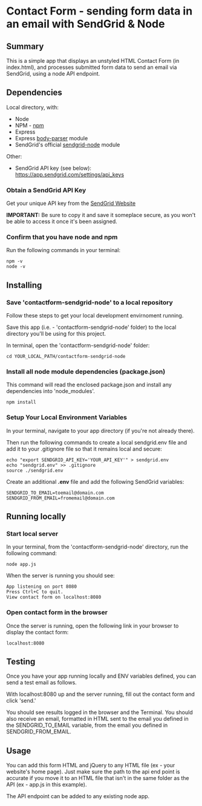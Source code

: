 # Contact Form - sending form data in an email with SendGrid & Node

## Summary

This is a simple app that displays an unstyled HTML Contact Form (in index.html), and processes submitted form data to send an email via SendGrid, using a node API endpoint.


## Dependencies

Local directory, with:
* Node
* NPM - [npm](https://www.npmjs.com/get-npm)
* Express
* Express [body-parser](https://www.npmjs.com/package/body-parser) module
* SendGrid's official [sendgrid-node](https://github.com/sendgrid/sendgrid-nodejs) module

Other:
* SendGrid API key (see below): https://app.sendgrid.com/settings/api_keys

### Obtain a SendGrid API Key

Get your unique API key from the [SendGrid Website](https://app.sendgrid.com/login?redirect_to=%2Fsettings%2Fapi_keys)

**IMPORTANT:** Be sure to copy it and save it someplace secure, as you won't be able to access it once it's been assigned.


### Confirm that you have node and npm

Run the following commands in your terminal:

```
npm -v
node -v
```

## Installing

### Save 'contactform-sendgrid-node' to a local repository

Follow these steps to get your local development envirnoment running.

Save this app (i.e. - 'contactform-sendgrid-node' folder) to the local directory you'll be using for this project.

In terminal, open the 'contactform-sendgrid-node' folder:

```
cd YOUR_LOCAL_PATH/contactform-sendgrid-node
```

### Install all node module dependencies (package.json)

This command will read the enclosed package.json and install any dependencies into 'node_modules'.

```
npm install
```

### Setup Your Local Environment Variables

In your terminal, navigate to your app directory (if you're not already there).

Then run the following commands to create a local sendgrid.env file and add it to your .gitignore file so that it remains local and secure:

```
echo "export SENDGRID_API_KEY='YOUR_API_KEY'" > sendgrid.env
echo "sendgrid.env" >> .gitignore
source ./sendgrid.env
```

Create an additional **.env** file and add the following SendGrid variables:

```
SENDGRID_TO_EMAIL=toemail@domain.com
SENDGRID_FROM_EMAIL=fromemail@domain.com
```

## Running locally

### Start local server

In your terminal, from the 'contactform-sendgrid-node' directory, run the following command:

```
node app.js
```

When the server is running you should see:

```
App listening on port 8080
Press Ctrl+C to quit.
View contact form on localhost:8080
```

### Open contact form in the browser

Once the server is running, open the following link in your browser to display the contact form:

```
localhost:8080
```

## Testing

Once you have your app running locally and ENV variables defined, you can send a test email as follows.

With localhost:8080 up and the server running, fill out the contact form and click 'send.'

You should see results logged in the browser and the Terminal.  You should also receive an email, formatted in HTML sent to the email you defined in the SENDGRID_TO_EMAIL variable, from the email you defined in SENDGRID_FROM_EMAIL.


## Usage

You can add this form HTML and jQuery to any HTML file (ex - your website's home page).  Just make sure the path to the api end point is accurate if you move it to an HTML file that isn't in the same folder as the API (ex - app.js in this example).

The API endpoint can be added to any existing node app.

